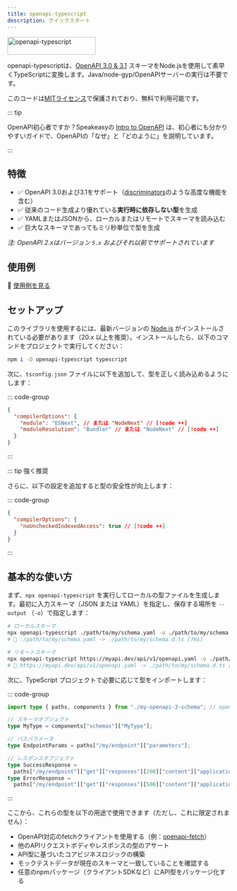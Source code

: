 ```yaml
---
title: openapi-typescript
description: クイックスタート
---
```


<img src="/assets/openapi-ts.svg" alt="openapi-typescript" width="200" height="40" />

openapi-typescriptは、[OpenAPI 3.0 & 3.1](https://spec.openapis.org/oas/latest.html) スキーマをNode.jsを使用して素早くTypeScriptに変換します。Java/node-gyp/OpenAPIサーバーの実行は不要です。

このコードは[MITライセンス](https://github.com/openapi-ts/openapi-typescript/blob/main/packages/openapi-typescript/LICENSE)で保護されており、無料で利用可能です。

::: tip

OpenAPI初心者ですか？Speakeasyの [Intro to OpenAPI](https://www.speakeasyapi.dev/openapi) は、初心者にも分かりやすいガイドで、OpenAPIの「なぜ」と「どのように」を説明しています。

:::

## 特徴

- ✅ OpenAPI 3.0および3.1をサポート（[discriminators](https://spec.openapis.org/oas/v3.1.0#discriminator-object)のような高度な機能を含む）
- ✅ 従来のコード生成より優れている**実行時に依存しない型**を生成
- ✅ YAMLまたはJSONから、ローカルまたはリモートでスキーマを読み込む
- ✅ 巨大なスキーマであってもミリ秒単位で型を生成

_注: OpenAPI 2.xはバージョン `5.x` およびそれ以前でサポートされています_

## 使用例

👀 [使用例を見る](https://github.com/openapi-ts/openapi-typescript/blob/main/packages/openapi-typescript/examples/)

## セットアップ

このライブラリを使用するには、最新バージョンの [Node.js](https://nodejs.org) がインストールされている必要があります（20.x 以上を推奨）。インストールしたら、以下のコマンドをプロジェクトで実行してください：

```bash
npm i -D openapi-typescript typescript
```

次に、`tsconfig.json` ファイルに以下を追加して、型を正しく読み込めるようにします：

::: code-group

```json [tsconfig.json]
{
  "compilerOptions": {
    "module": "ESNext", // または "NodeNext" // [!code ++]
    "moduleResolution": "Bundler" // または "NodeNext" // [!code ++]
  }
}
```

:::

::: tip 強く推奨

さらに、以下の設定を追加すると型の安全性が向上します：

::: code-group

```json [tsconfig.json]
{
  "compilerOptions": {
    "noUncheckedIndexedAccess": true // [!code ++]
  }
}
```

:::

## 基本的な使い方

まず、`npx openapi-typescript` を実行してローカルの型ファイルを生成します。最初に入力スキーマ（JSON または YAML）を指定し、保存する場所を `--output` （`-o`）で指定します：

```bash
# ローカルスキーマ
npx openapi-typescript ./path/to/my/schema.yaml -o ./path/to/my/schema.d.ts
# 🚀 ./path/to/my/schema.yaml -> ./path/to/my/schema.d.ts [7ms]

# リモートスキーマ
npx openapi-typescript https://myapi.dev/api/v1/openapi.yaml -o ./path/to/my/schema.d.ts
# 🚀 https://myapi.dev/api/v1/openapi.yaml -> ./path/to/my/schema.d.ts [250ms]
```

次に、TypeScript プロジェクトで必要に応じて型をインポートします：

::: code-group

```ts [src/my-project.ts]
import type { paths, components } from "./my-openapi-3-schema"; // openapi-typescript によって生成

// スキーマオブジェクト
type MyType = components["schemas"]["MyType"];

// パスパラメータ
type EndpointParams = paths["/my/endpoint"]["parameters"];

// レスポンスオブジェクト
type SuccessResponse =
  paths["/my/endpoint"]["get"]["responses"][200]["content"]["application/json"]["schema"];
type ErrorResponse =
  paths["/my/endpoint"]["get"]["responses"][500]["content"]["application/json"]["schema"];
```

:::

ここから、これらの型を以下の用途で使用できます（ただし、これに限定されません）：

- OpenAPI対応のfetchクライアントを使用する（例：[openapi-fetch](/ja/openapi-fetch/)）
- 他のAPIリクエストボディやレスポンスの型のアサート
- API型に基づいたコアビジネスロジックの構築
- モックテストデータが現在のスキーマと一致していることを確認する
- 任意のnpmパッケージ（クライアントSDKなど）にAPI型をパッケージ化する
